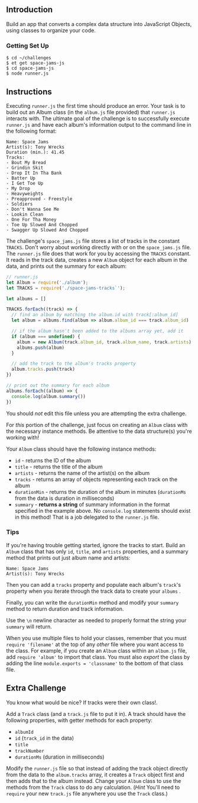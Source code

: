 ## Introduction

Build an app that converts a complex data structure into JavaScript Objects, using classes to organize your code.

### Getting Set Up
```
$ cd ~/challenges
$ et get space-jams-js
$ cd space-jams-js
$ node runner.js
```

## Instructions

Executing `runner.js` the first time should produce an error.
Your task is to build out an Album class (in the `album.js` file provided) that `runner.js` interacts with.
The ultimate goal of the challenge is to successfully execute `runner.js` and have each album's information output to the command line in the following format:

```no-highlight
Name: Space Jams
Artist(s): Tony Wrecks
Duration (min.): 41.45
Tracks:
- Bout My Bread
- Grindin Skit
- Drop It In Tha Bank
- Batter Up
- I Get Toe Up
- My Drop
- Heavyweights
- Preapproved - Freestyle
- Soldiers
- Don't Wanna See Me
- Lookin Clean
- One For Tha Money
- Toe Up Slowed And Chopped
- Swagger Up Slowed And Chopped
```

The challenge's `space_jams.js` file stores a list of tracks in the constant `TRACKS`. Don't worry about working directly with or on the `space_jams.js` file. The `runner.js` file does that work for you by accessing the `TRACKS` constant. It reads in the track data, creates a new `Album` object for each album in the data, and prints out the summary for each album:

```js
// runner.js
let Album = require('./album');
let TRACKS = require('./space-jams-tracks`');

let albums = []

TRACKS.forEach((track) => {
  // find an album by matching the album.id with track[:album_id]
  let album = albums.find(album => album.album_id === track.album_id)

  // if the album hasn't been added to the albums array yet, add it
  if (album === undefined) {
    album = new Album(track.album_id, track.album_name, track.artists)
    albums.push(album)
  }

  // add the track to the album's tracks property
  album.tracks.push(track)
})

// print out the summary for each album
albums.forEach((album) => {
  console.log(album.summary())
})

```

You should *not* edit this file unless you are attempting the extra challenge.

For _this_ portion of the challenge, just focus on creating an `Album` class with the necessary instance methods. Be attentive to the data structure(s) you're working with!

Your `Album` class should have the following instance methods:

* `id` - returns the ID of the album
* `title` - returns the title of the album
* `artists` - returns the name of the artist(s) on the album
* `tracks` - returns an array of objects representing each track on the album
* `durationMin` - returns the duration of the album in minutes (`durationMs` from the data is duration in milliseconds)
* `summary` - __returns a string__ of summary information in the format specified in the example above. No  `console.log` statements should exist in this method! That is a job delegated to the `runner.js` file.

### Tips

If you're having trouble getting started, ignore the tracks to start. Build an `Album` class that has only `id`, `title`, and `artists` properties, and a summary method that prints out just album name and artists:

  ```no-highlight
  Name: Space Jams
  Artist(s): Tony Wrecks
  ```

Then you can add a `tracks` property and populate each album's `track`'s property when you iterate through the track data to create your `albums` .

Finally, you can write the `durationMin` method and modify your `summary` method to return duration and track information.

Use the `\n` newline character as needed to properly format the string your `summary` will return.

When you use multiple files to hold your classes, remember that you must `require 'filename'` at the top of any *other* file where you want access to the class. For example, if you create an `Album` class within an `album.js` file, add `require 'album'` to import that class. You must also *export* the class by adding the line `module.exports = 'classname'` to the bottom of that class file.

## Extra Challenge

You know what would be nice? If tracks were their own class!.

Add a `Track` class (and a `track.js` file to put it in). A track should have the following properties, with getter methods for each property:

- `albumId`
- `id` (`track_id` in the data)
- `title`
- `trackNumber`
- `durationMs` (duration in milliseconds)

Modify the `runner.js` file so that instead of adding the track object directly from the data to the `album.tracks` array, it creates a `Track` object first and then adds that to the album instead. Change your `Album` class to use the methods from the `Track` class to do any calculation. (*Hint* You'll need to `require` your new `track.js` file anywhere you use the `Track` class.)
